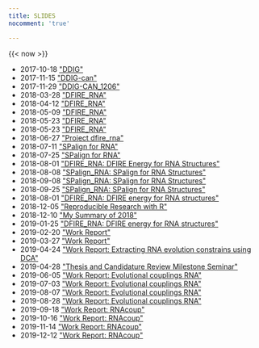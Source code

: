 ```yaml
---
title: SLIDES
nocomment: 'true'

---
```

{{< now >}}

- 2017-10-18 ["DDIG"](/ppts/171018_ddig_proj.html)
- 2017-11-15 ["DDIG-can"](/slides/171108_ddig.html)
- 2017-11-29 ["DDIG-CAN_1206"](/slides/171129_ddig.html)
- 2018-03-28 ["DFIRE_RNA"](/slides/180328_dfire.html)
- 2018-04-12 ["DFIRE_RNA"](/slides/180412_dfire.html)
- 2018-05-09 ["DFIRE_RNA"](/slides/180502_dfire.html)
- 2018-05-23 ["DFIRE_RNA"](/slides/180523_dfire.html)
- 2018-05-23 ["DFIRE_RNA"](/slides/180530_dfire.html)
- 2018-06-27 ["Project dfire_rna"](/slides/180620_dfire.html)
- 2018-07-11 ["SPalign for RNA"](/slides/180711_spalign.html)
- 2018-07-25 ["SPalign for RNA"](/slides/180725_spalign.html)
- 2018-08-01 ["DFIRE_RNA: DFIRE Energy for RNA Structures"](/slides/180808_dfire_rna.html)
- 2018-08-08 ["SPalign_RNA: SPalign for RNA Structures"](/slides/180821_dfire_spalign.html)
- 2018-09-08 ["SPalign_RNA: SPalign for RNA Structures"](/slides/180911_spalign.html)
- 2018-09-25 ["SPalign_RNA: SPalign for RNA Structures"](/slides/181003_spalign.html)
- 2018-08-01 ["DFIRE_RNA: DFIRE energy for RNA structures"](/slides/181030_dfire.html)
- 2018-12-05 ["Reproducible Research with R"](/slides/181205_tools.html)
- 2018-12-10 ["My Summary of 2018"](/slides/181221_SOTY.html)
- 2019-01-25 ["DFIRE_RNA: DFIRE energy for RNA structures"](/slides/190125.html)
- 2019-02-20 ["Work Report"](/slides/190220_atarashi.html)
- 2019-03-27 ["Work Report"](/slides/190327_evol_constrains.html)
- 2019-04-24 ["Work Report: Extracting RNA evolution constrains using DCA"](/slides/190424_rna_ml.html)
- 2019-04-28 ["Thesis and Candidature Review Milestone Seminar"](/slides/190428.html)
- 2019-06-05 ["Work Report: Evolutional couplings RNA"](/slides/190605.html)
- 2019-07-03 ["Work Report: Evolutional couplings RNA"](/slides/190703_dca.html)
- 2019-08-07 ["Work Report: Evolutional couplings RNA"](/slides/190807_dca.html)
- 2019-08-28 ["Work Report: Evolutional couplings RNA"](/slides/190828_RNACOUP.html)
- 2019-09-18 ["Work Report: RNAcoup"](/slides/190912_RNACOUP.html)
- 2019-10-16 ["Work Report: RNAcoup"](/slides/191016_rnacoup.html)
- 2019-11-14 ["Work Report: RNAcoup"](/slides/191116.html)
- 2019-12-12 ["Work Report: RNAcoup"](/slides/191127.html)
